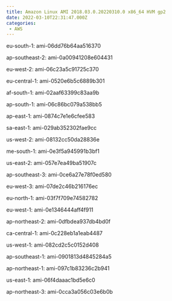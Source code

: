 ```yaml
---
title: Amazon Linux AMI 2018.03.0.20220310.0 x86_64 HVM gp2
date: 2022-03-10T22:31:47.000Z
categories:
 - AWS
---
```


eu-south-1: ami-06dd76b64aa516370

ap-southeast-2: ami-0a00941208e604431

eu-west-2: ami-06c23a5c91725c370

eu-central-1: ami-0520e6b5c6889b301

af-south-1: ami-02aaf63399c83aa9b

ap-south-1: ami-06c86bc079a538bb5

ap-east-1: ami-0874c7e1e6cfee583

sa-east-1: ami-029ab352302fae9cc

us-west-2: ami-08132cc50da28836e

me-south-1: ami-0e3f5a945991b3bf1

us-east-2: ami-057e7ea49ba51907c

ap-southeast-3: ami-0ce6a27e78f0ed580

eu-west-3: ami-07de2c46b216176ec

eu-north-1: ami-03f7f709e74582782

eu-west-1: ami-0e1346444aff4f911

ap-northeast-2: ami-0dfbdea937db4bd0f

ca-central-1: ami-0c228eb1a1eab4487

us-west-1: ami-082cd2c5c0152d408

ap-southeast-1: ami-0901813d4845284a5

ap-northeast-1: ami-097c1b83236c2b941

us-east-1: ami-06f4daaac1bd5e6c0

ap-northeast-3: ami-0cca3a056c03e6b0b

